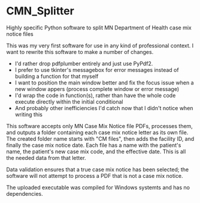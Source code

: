 # CMN_Splitter
Highly specific Python software to split MN Department of Health case mix notice files

This was my very first software for use in any kind of professional context.
I want to rewrite this software to make a number of changes.
- I'd rather drop pdfplumber entirely and just use PyPdf2.
- I prefer to use tkinter's messagebox for error messages instead of building a function for that myself
- I want to position the main window better and fix the focus issue when a new window appers (process complete window or error message)
- I'd wrap the code in function(s), rather than have the whole code execute directly within the initial conditional
- And probably other inefficiencies I'd catch now that I didn't notice when writing this

This software accepts only MN Case Mix Notice file PDFs, processes them, and outputs a folder containing each case mix notice letter as its own file.
The created folder name starts with "CM files", then adds the facility ID, and finally the case mix notice date.
Each file has a name with the patient's name, the patient's new case mix code, and the effective date. This is all the needed data from that letter.

Data validation ensures that a true case mix notice has been selected; the software will not attempt to process a PDF that is not a case mix notice.

The uploaded executable was compiled for Windows systemts and has no dependencies.
